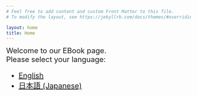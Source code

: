 ```yaml
---
# Feel free to add content and custom Front Matter to this file.
# To modify the layout, see https://jekyllrb.com/docs/themes/#overriding-theme-defaults

layout: home
title: Home
---
```



<style>
.column-left{
  float: left;
  width: 40%;
  text-align: left;
  margin-bottom: 30px;
}
</style>

<style>
.column-right{
  float: right;
  width: 60%;
  text-align: left;
  font-size: 20px;
}
</style>

<style>
.column-text-all{
  float: left;
  width: 80%;
  text-align: left;
  font-size: 20px;
}
</style>

<style>
.whitespan {
    padding-left: 5px;   
}
</style>


<div class="column-text-all">
<div style="margin-bottom: 30px;">
Welcome to our EBook page.<br>
Please select your language:<br>

- <a href="{{ '/en/' | relative_url }}">English</a><br>
- <a href="{{ '/jp/' | relative_url }}">日本語 (Japanese)</a>
</div>
</div>



<br>
